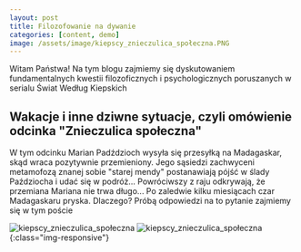 ```yaml
---
layout: post
title: Filozofowanie na dywanie
categories: [content, demo]
image: /assets/image/kiepscy_znieczulica_społeczna.PNG
---
```


Witam Państwa! Na tym blogu zajmiemy się dyskutowaniem fundamentalnych kwestii filozoficznych i psychologicznych poruszanych w serialu Świat Według Kiepskich

## Wakacje i inne dziwne sytuacje, czyli omówienie odcinka "Znieczulica społeczna"

W tym odcinku Marian Padździoch wysyła się przesyłką na Madagaskar, skąd wraca pozytywnie przemieniony. Jego sąsiedzi zachwyceni metamofozą znanej sobie "starej mendy" postanawiają pójść w ślady Paździocha i udać się w podróż... Powróciwszy z raju odkrywają, że przemiana Mariana nie trwa długo... Po zaledwie kilku miesiącach czar Madagaskaru pryska. Dlaczego? Próbą odpowiedzi na to pytanie zajmiemy się w tym poście

![kiepscy_znieczulica_społeczna](/assets/image/kiepscy_znieczulica_społeczna.PNG "PaPaPa")
![kiepscy_znieczulica_społeczna](/assets/image/kiepscy_znieczulica_społeczna.PNG){:class="img-responsive"}

